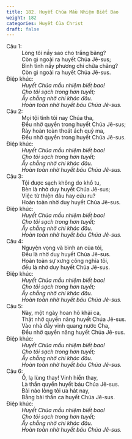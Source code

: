 ```yaml
---
title: 182. Huyết Chúa Mầu Nhiệm Biết Bao
weight: 182
categories: Huyết Của Christ
draft: false
---
```

<dl><dt>Câu 1:</dt><dd data-verse="1">Lòng tôi nầy sao cho trắng băng? <br/>Còn gì ngoài ra huyết Chúa Jê-sus; <br/>Bình tình nầy phương chi chữa chăng? <br/>Còn gì ngoài ra huyết Chúa Jê-sus. </dd><dt>Điệp khúc:</dt><dd data-chorus="1"><em>Huyết Chúa mầu nhiệm biết bao! <br/>Cho tôi sạch trong hơn tuyết; <br/>Ấy chẳng nhờ chi khác đâu. <br/>Hoàn toàn nhờ huyết báu Chúa Jê-sus. </em></dd><dt>Câu 2:</dt><dd data-verse="2">Mọi tội tình tôi nay Chúa tha, <br/>Đều nhờ quyền trong huyết Chúa Jê-sus; <br/>Rày hoàn toàn thoát ách quỷ ma, <br/>Đều nhờ quyền trong huyết Chúa Jê-sus. </dd><dt>Điệp khúc:</dt><dd data-chorus="1"><em>Huyết Chúa mầu nhiệm biết bao! <br/>Cho tôi sạch trong hơn tuyết; <br/>Ấy chẳng nhờ chi khác đâu. <br/>Hoàn toàn nhờ huyết báu Chúa Jê-sus. </em></dd><dt>Câu 3:</dt><dd data-verse="3">Tội được sạch không do khổ tu, <br/>Bèn là nhờ duy huyết Chúa Jê-sus; <br/>Việc từ thiện đâu hay cứu ru? <br/>Hoàn toàn nhờ duy huyết Chúa Jê-sus. </dd><dt>Điệp khúc:</dt><dd data-chorus="1"><em>Huyết Chúa mầu nhiệm biết bao! <br/>Cho tôi sạch trong hơn tuyết; <br/>Ấy chẳng nhờ chi khác đâu. <br/>Hoàn toàn nhờ huyết báu Chúa Jê-sus. </em></dd><dt>Câu 4:</dt><dd data-verse="4">Nguyện vọng và bình an của tôi, <br/>Đều là nhờ duy huyết Chúa Jê-sus. <br/>Hoàn toàn sự xưng công nghĩa tôi, <br/>đều là nhờ duy huyết Chúa Jê-sus. </dd><dt>Điệp khúc:</dt><dd data-chorus="1"><em>Huyết Chúa mầu nhiệm biết bao! <br/>Cho tôi sạch trong hơn tuyết; <br/>Ấy chẳng nhờ chi khác đâu. <br/>Hoàn toàn nhờ huyết báu Chúa Jê-sus. </em></dd><dt>Câu 5:</dt><dd data-verse="5">Này, một ngày hoan hô khải ca, <br/>Thật nhờ quyền năng huyết Chúa Jê-sus. <br/>Vào nhà đầy vinh quang nước Cha, <br/>Đều nhờ quyền năng huyết Chúa Jê-sus. </dd><dt>Điệp khúc:</dt><dd data-chorus="1"><em>Huyết Chúa mầu nhiệm biết bao! <br/>Cho tôi sạch trong hơn tuyết; <br/>Ấy chẳng nhờ chi khác đâu. <br/>Hoàn toàn nhờ huyết báu Chúa Jê-sus. </em></dd><dt>Câu 6:</dt><dd data-verse="6">Ồ, lạ lùng thay! Vinh hiển thay, <br/>Là thần quyền huyết báu Chúa Jê-sus. <br/>Bài nào lòng tôi ưa hát nay, <br/>Bằng bài thần ca huyết Chúa Jê-sus. </dd><dt>Điệp khúc:</dt><dd data-chorus="1"><em>Huyết Chúa mầu nhiệm biết bao! <br/>Cho tôi sạch trong hơn tuyết; <br/>Ấy chẳng nhờ chi khác đâu. <br/>Hoàn toàn nhờ huyết báu Chúa Jê-sus. </em></dd></dl>